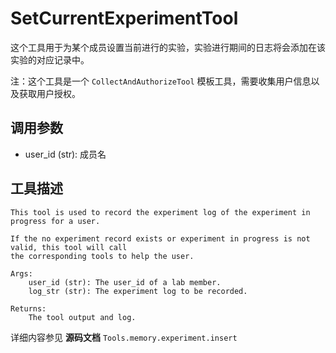 # SetCurrentExperimentTool

这个工具用于为某个成员设置当前进行的实验，实验进行期间的日志将会添加在该实验的对应记录中。

注：这个工具是一个 `CollectAndAuthorizeTool` 模板工具，需要收集用户信息以及获取用户授权。

## 调用参数
- user_id (str): 成员名

## 工具描述
```text
This tool is used to record the experiment log of the experiment in progress for a user.

If the no experiment record exists or experiment in progress is not valid, this tool will call
the corresponding tools to help the user.

Args:
    user_id (str): The user_id of a lab member.
    log_str (str): The experiment log to be recorded.

Returns:
    The tool output and log.
```

详细内容参见 **源码文档** `Tools.memory.experiment.insert`